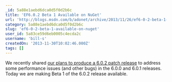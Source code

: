 ```yaml
---
_id: 5a88e1aebd6dca0d5f0d2b6c
title: 'EF6.0.2 Beta 1 Available on NuGet'
url: 'http://blogs.msdn.com/b/adonet/archive/2013/11/26/ef6-0-2-beta-1-available-on-nuget.aspx'
category: 5a88e1aebd6dca0d5f0d2b6c
slug: 'ef6-0-2-beta-1-available-on-nuget'
user_id: 5a83ce59d6eb0005c4ecda2c
username: 'bill-s'
createdOn: '2013-11-30T10:02:46.000Z'
tags: []
---
```


We recently shared <a href="http://blogs.msdn.com/b/adonet/archive/2013/10/31/ef6-performance-issues.aspx">our plans to produce a 6.0.2 patch release</a> to address some performance issues (and other bugs) in the 6.0.0 and 6.0.1 releases. Today we are making Beta 1 of the 6.0.2 release available.
